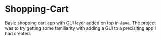 # Shopping-Cart

Basic shopping cart app with GUI layer added on top in Java.  The project was to try getting some familiarity with adding a GUI to a prexisiting app I had created.
